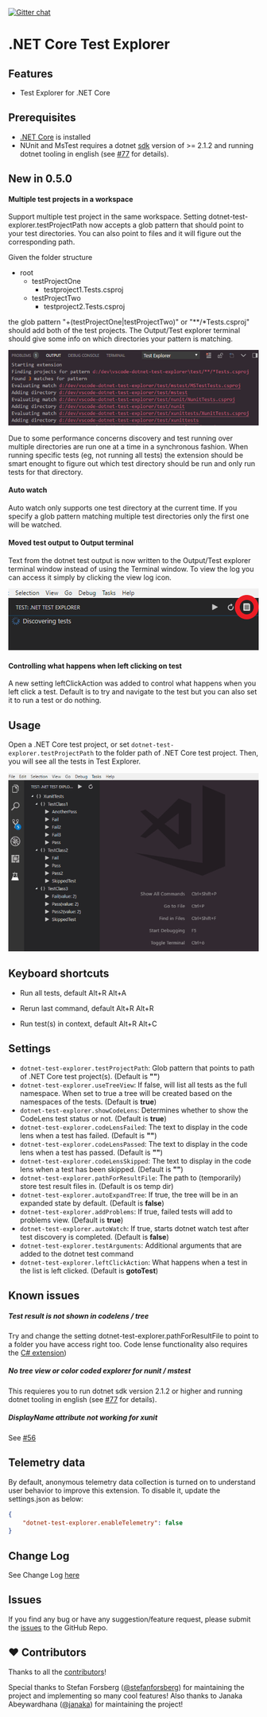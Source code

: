 [![Gitter chat](https://badges.gitter.im/gitterHQ/gitter.png)](https://gitter.im/vscode-dotnet-test-explorer/Lobby)

# .NET Core Test Explorer

## Features

* Test Explorer for .NET Core

## Prerequisites

* [.NET Core](https://www.microsoft.com/net/core) is installed
* NUnit and MsTest requires a dotnet [sdk](https://www.microsoft.com/net/download) version of >= 2.1.2 and running dotnet tooling in english (see [#77](https://github.com/formulahendry/vscode-dotnet-test-explorer/issues/77) for details).

## New in 0.5.0

#### Multiple test projects in a workspace
Support multiple test project in the same workspace. Setting dotnet-test-explorer.testProjectPath now accepts a glob pattern that should point to your test directories. You can also point to files and it will figure out the corresponding path. 

Given the folder structure
* root
  * testProjectOne
    * testproject1.Tests.csproj
  * testProjectTwo
    * testproject2.Tests.csproj

the glob pattern "+(testProjectOne|testProjectTwo)" or "**/*Tests.csproj" should add both of the test projects. The Output/Test explorer terminal should give some info on which directories your pattern is matching.

![glob-matching](images/globmatching.PNG)

Due to some performance concerns discovery and test running over multiple directories are run one at a time in a synchronous fashion. When running specific tests (eg, not running all tests) the extension should be smart enought to figure out which test directory should be run and only run tests for that directory.

#### Auto watch
Auto watch only supports one test directory at the current time. If you specify a glob pattern matching multiple test directories only the first one will be watched.

#### Moved test output to Output terminal
Text from the dotnet test output is now written to the Output/Test explorer terminal window instead of using the Terminal window. To view the log you can access it simply by clicking the view log icon.

![showlog](images/showlog.png)

#### Controlling what happens when left clicking on test
A new setting leftClickAction was added to control what happens when you left click a test. Default is to try and navigate to the test but you can also set it to run a test or do nothing.

## Usage

Open a .NET Core test project, or set `dotnet-test-explorer.testProjectPath` to the folder path of .NET Core test project. Then, you will see all the tests in Test Explorer.

![test-explorer](images/test-explorer.gif)

## Keyboard shortcuts

* Run all tests, default Alt+R Alt+A

* Rerun last command, default Alt+R Alt+R

* Run test(s) in context, default Alt+R Alt+C

## Settings

* `dotnet-test-explorer.testProjectPath`: Glob pattern that points to path of .NET Core test project(s). (Default is **""**)
* `dotnet-test-explorer.useTreeView`: If false, will list all tests as the full namespace. When set to true a tree will be created based on the namespaces of the tests. (Default is **true**)
* `dotnet-test-explorer.showCodeLens`: Determines whether to show the CodeLens test status or not. (Default is **true**)
* `dotnet-test-explorer.codeLensFailed`: The text to display in the code lens when a test has failed. (Default is **""**)
* `dotnet-test-explorer.codeLensPassed`: The text to display in the code lens when a test has passed. (Default is **""**)
* `dotnet-test-explorer.codeLensSkipped`: The text to display in the code lens when a test has been skipped. (Default is **""**)
* `dotnet-test-explorer.pathForResultFile`: The path to (temporarily) store test result files in. (Default is os temp dir)
* `dotnet-test-explorer.autoExpandTree`: If true, the tree will be in an expanded state by default. (Default is **false**)
* `dotnet-test-explorer.addProblems`: If true, failed tests will add to problems view. (Default is **true**)
* `dotnet-test-explorer.autoWatch`: If true, starts dotnet watch test after test discovery is completed. (Default is **false**)
* `dotnet-test-explorer.testArguments`: Additional arguments that are added to the dotnet test command
* `dotnet-test-explorer.leftClickAction`: What happens when a test in the list is left clicked. (Default is **gotoTest**)

## Known issues

##### Test result is not shown in codelens / tree
Try and change the setting dotnet-test-explorer.pathForResultFile to point to a folder you have access right too. Code lense functionality also requires the [C# extension](https://marketplace.visualstudio.com/items?itemName=ms-vscode.csharp)) 

##### No tree view or color coded explorer for nunit / mstest
This requieres you to run dotnet sdk version 2.1.2 or higher and running dotnet tooling in english (see [#77](https://github.com/formulahendry/vscode-dotnet-test-explorer/issues/77) for details).

##### DisplayName attribute not working for xunit
See [#56](https://github.com/formulahendry/vscode-dotnet-test-explorer/issues/56)

## Telemetry data

By default, anonymous telemetry data collection is turned on to understand user behavior to improve this extension. To disable it, update the settings.json as below:
```json
{
    "dotnet-test-explorer.enableTelemetry": false
}
```

## Change Log

See Change Log [here](CHANGELOG.md)

## Issues

If you find any bug or have any suggestion/feature request, please submit the [issues](https://github.com/formulahendry/vscode-dotnet-test-explorer/issues) to the GitHub Repo.

## ❤️ Contributors

Thanks to all the [contributors](https://github.com/formulahendry/vscode-dotnet-test-explorer/graphs/contributors)!

Special thanks to Stefan Forsberg ([@stefanforsberg](https://github.com/stefanforsberg)) for maintaining the project and implementing so many cool features! Also thanks to Janaka Abeywardhana ([@janaka](https://github.com/janaka)) for maintaining the project!
